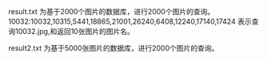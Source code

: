 result.txt 为基于2000个图片的数据库，进行2000个图片的查询。
10032:10032,10315,5441,18865,21001,26240,6408,12240,17140,17424 表示查询10032.jpg,和返回10张图片的图片名。

result2.txt 为基于5000张图片的数据库，进行2000个图片的查询。
